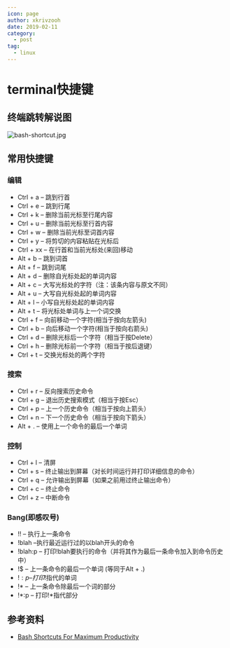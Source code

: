 ```yaml
---
icon: page
author: xkrivzooh
date: 2019-02-11
category:
  - post
tag:
  - linux
---
```


# terminal快捷键

## 终端跳转解说图

![bash-shortcut.jpg](http://wenchao.ren/img/2020/11/bash-shortcut.jpg)

## 常用快捷键

### 编辑

- Ctrl + a – 跳到行首
- Ctrl + e – 跳到行尾
- Ctrl + k – 删除当前光标至行尾内容
- Ctrl + u – 删除当前光标至行首内容
- Ctrl + w – 删除当前光标至词首内容
- Ctrl + y – 将剪切的内容粘贴在光标后
- Ctrl + xx – 在行首和当前光标处(来回)移动
- Alt + b – 跳到词首
- Alt + f – 跳到词尾
- Alt + d – 删除自光标处起的单词内容
- Alt + c – 大写光标处的字符（注：该条内容与原文不同）
- Alt + u – 大写自光标处起的单词内容
- Alt + l – 小写自光标处起的单词内容
- Alt + t – 将光标处单词与上一个词交换
- Ctrl + f – 向前移动一个字符(相当于按向左箭头)
- Ctrl + b – 向后移动一个字符(相当于按向右箭头)
- Ctrl + d – 删除光标后一个字符（相当于按Delete）
- Ctrl + h – 删除光标前一个字符（相当于按后退键）
- Ctrl + t – 交换光标处的两个字符
 
### 搜索

- Ctrl + r – 反向搜索历史命令
- Ctrl + g – 退出历史搜索模式（相当于按Esc）
- Ctrl + p – 上一个历史命令（相当于按向上箭头）
- Ctrl + n – 下一个历史命令（相当于按向下箭头）
- Alt + . – 使用上一个命令的最后一个单词

### 控制

- Ctrl + l – 清屏
- Ctrl + s – 终止输出到屏幕（对长时间运行并打印详细信息的命令）
- Ctrl + q – 允许输出到屏幕（如果之前用过终止输出命令）
- Ctrl + c – 终止命令
- Ctrl + z – 中断命令

### Bang(即感叹号)

- !! – 执行上一条命令
- !blah –执行最近运行过的以blah开头的命令
- !blah:p – 打印!blah要执行的命令（并将其作为最后一条命令加入到命令历史中）
- !$ – 上一条命令的最后一个单词 (等同于Alt + .)
- !$:p – 打印!$指代的单词
- !* – 上一条命令除最后一个词的部分
- !*:p – 打印!*指代部分

## 参考资料

- [Bash Shortcuts For Maximum Productivity](https://skorks.com/2009/09/bash-shortcuts-for-maximum-productivity/)
